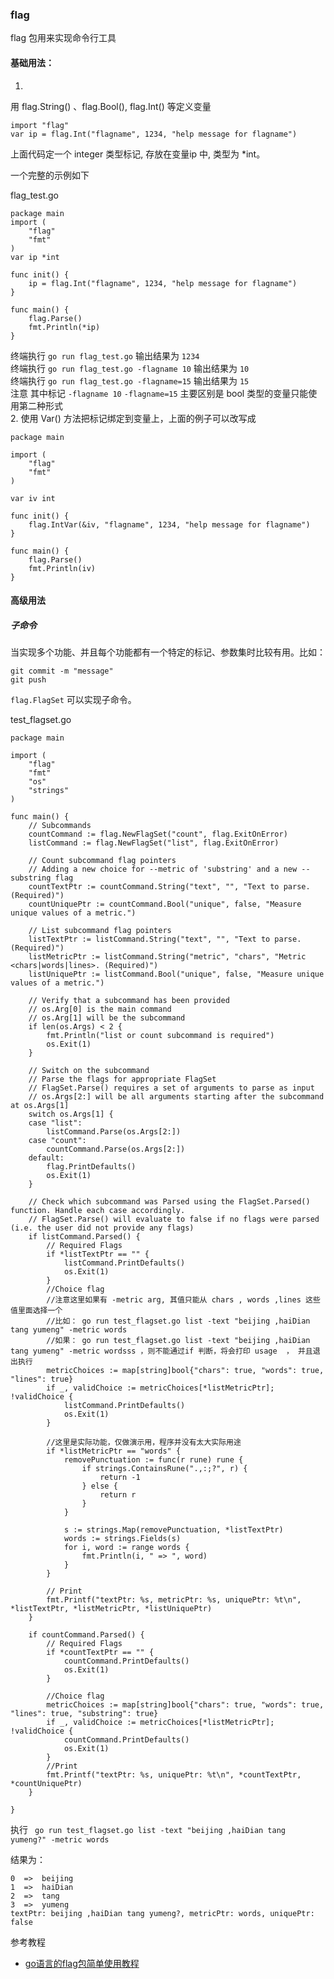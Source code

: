 ### flag


flag 包用来实现命令行工具


#### 基础用法：
1.
 用 flag.String() 、flag.Bool(), flag.Int() 等定义变量

```
import "flag"
var ip = flag.Int("flagname", 1234, "help message for flagname") 
```
上面代码定一个 integer 类型标记, 存放在变量ip 中, 类型为 *int。

一个完整的示例如下  

flag_test.go

```
package main
import (
	"flag"
	"fmt"
)
var ip *int

func init() {
	ip = flag.Int("flagname", 1234, "help message for flagname")
}

func main() {
	flag.Parse()
	fmt.Println(*ip)
}

```

终端执行 `go run flag_test.go` 输出结果为 `1234`  
终端执行 `go run flag_test.go -flagname 10` 输出结果为 `10`  
终端执行 `go run flag_test.go -flagname=15` 输出结果为 `15`  
注意 其中标记 `-flagname 10` `-flagname=15` 主要区别是 bool 类型的变量只能使用第二种形式  
2. 使用 Var() 方法把标记绑定到变量上，上面的例子可以改写成

```  
package main

import (
	"flag"
	"fmt"
)

var iv int

func init() {
	flag.IntVar(&iv, "flagname", 1234, "help message for flagname")
}

func main() {
	flag.Parse()
	fmt.Println(iv)
}
```

#### 高级用法

##### 子命令
当实现多个功能、并且每个功能都有一个特定的标记、参数集时比较有用。比如：

```  
git commit -m "message"  
git push
```

`flag.FlagSet` 可以实现子命令。

test_flagset.go

```  
package main

import (
	"flag"
	"fmt"
	"os"
	"strings"
)

func main() {
	// Subcommands
	countCommand := flag.NewFlagSet("count", flag.ExitOnError)
	listCommand := flag.NewFlagSet("list", flag.ExitOnError)

	// Count subcommand flag pointers
	// Adding a new choice for --metric of 'substring' and a new --substring flag
	countTextPtr := countCommand.String("text", "", "Text to parse. (Required)")
	countUniquePtr := countCommand.Bool("unique", false, "Measure unique values of a metric.")

	// List subcommand flag pointers
	listTextPtr := listCommand.String("text", "", "Text to parse. (Required)")
	listMetricPtr := listCommand.String("metric", "chars", "Metric <chars|words|lines>. (Required)")
	listUniquePtr := listCommand.Bool("unique", false, "Measure unique values of a metric.")

	// Verify that a subcommand has been provided
	// os.Arg[0] is the main command
	// os.Arg[1] will be the subcommand
	if len(os.Args) < 2 {
		fmt.Println("list or count subcommand is required")
		os.Exit(1)
	}

	// Switch on the subcommand
	// Parse the flags for appropriate FlagSet
	// FlagSet.Parse() requires a set of arguments to parse as input
	// os.Args[2:] will be all arguments starting after the subcommand at os.Args[1]
	switch os.Args[1] {
	case "list":
		listCommand.Parse(os.Args[2:])
	case "count":
		countCommand.Parse(os.Args[2:])
	default:
		flag.PrintDefaults()
		os.Exit(1)
	}

	// Check which subcommand was Parsed using the FlagSet.Parsed() function. Handle each case accordingly.
	// FlagSet.Parse() will evaluate to false if no flags were parsed (i.e. the user did not provide any flags)
	if listCommand.Parsed() {
		// Required Flags
		if *listTextPtr == "" {
			listCommand.PrintDefaults()
			os.Exit(1)
		}
		//Choice flag
		//注意这里如果有 -metric arg, 其值只能从 chars , words ,lines 这些值里面选择一个
		//比如： go run test_flagset.go list -text "beijing ,haiDian tang yumeng" -metric words
		//如果： go run test_flagset.go list -text "beijing ,haiDian tang yumeng" -metric wordsss ，则不能通过if 判断，将会打印 usage  ， 并且退出执行
		metricChoices := map[string]bool{"chars": true, "words": true, "lines": true}
		if _, validChoice := metricChoices[*listMetricPtr]; !validChoice {
			listCommand.PrintDefaults()
			os.Exit(1)
		}

		//这里是实际功能，仅做演示用，程序并没有太大实际用途
		if *listMetricPtr == "words" {
			removePunctuation := func(r rune) rune {
				if strings.ContainsRune(".,:;?", r) {
					return -1
				} else {
					return r
				}
			}

			s := strings.Map(removePunctuation, *listTextPtr)
			words := strings.Fields(s)
			for i, word := range words {
				fmt.Println(i, " => ", word)
			}
		}

		// Print
		fmt.Printf("textPtr: %s, metricPtr: %s, uniquePtr: %t\n", *listTextPtr, *listMetricPtr, *listUniquePtr)
	}

	if countCommand.Parsed() {
		// Required Flags
		if *countTextPtr == "" {
			countCommand.PrintDefaults()
			os.Exit(1)
		}

		//Choice flag
		metricChoices := map[string]bool{"chars": true, "words": true, "lines": true, "substring": true}
		if _, validChoice := metricChoices[*listMetricPtr]; !validChoice {
			countCommand.PrintDefaults()
			os.Exit(1)
		}
		//Print
		fmt.Printf("textPtr: %s, uniquePtr: %t\n", *countTextPtr, *countUniquePtr)
	}

}
```


执行 ` go run test_flagset.go list -text "beijing ,haiDian tang yumeng?" -metric words`

结果为：

```
0  =>  beijing
1  =>  haiDian
2  =>  tang
3  =>  yumeng
textPtr: beijing ,haiDian tang yumeng?, metricPtr: words, uniquePtr: false
```


参考教程 

- [go语言的flag包简单使用教程](http://qefee.com/2014/02/02/go语言的flag包简单使用教程/)